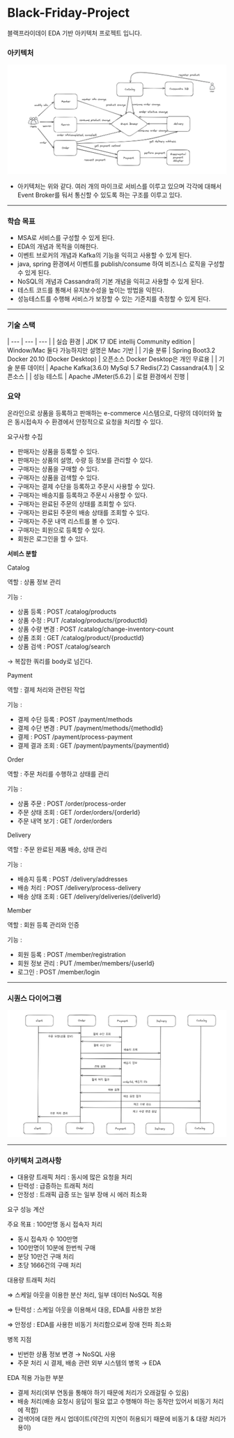 # Black-Friday-Project
블랙프라이데이 EDA 기반 아키텍처 프로젝트 입니다.

### 아키텍처

![아키텍처 다이어그램](./image/architecture-picture.png "시스템 아키텍처")

- 아키텍처는 위와 같다. 여러 개의 마이크로 서비스를 이루고 있으며 각각에 대해서 Event Broker를 둬서 통신할 수 있도록 하는 구조를 이루고 있다.

---

### 학습 목표

- MSA로 서비스를 구성할 수 있게 된다.
- EDA의 개념과 목적을 이해한다.
- 이벤트 브로커의 개념과 Kafka의 기능을 익히고 사용할 수 있게 된다.
- java, spring 환경에서 이벤트를 publish/consume 하여 비즈니스 로직을 구성할 수 있게 된다.
- NoSQL의 개념과 Cassandra의 기본 개념을 익히고 사용할 수 있게 된다.
- 테스트 코드를 통해서 유지보수성을 높이는 방법을 익힌다.
- 성능테스트를 수행해 서비스가 보장할 수 있는 기준치를 측정할 수 있게 된다.

---

### 기술 스택

| --- | --- | --- |
| 실습 환경 | JDK 17 IDE intellij Community edition | Window/Mac 둘다 가능하지만 설명은 Mac 기반 |
| 기술 분류 | Spring Boot3.2 Docker 20.10 (Docker Desktop) | 오픈소스 Docker Desktop은 개인 무료용 |
| 기술 분류 데이터 | Apache Kafka(3.6.0) MySql 5.7 Redis(7.2) Cassandra(4.1) | 오픈소스 |
| 성능 테스트 | Apache JMeter(5.6.2) | 로컬 환경에서 진행 |

### 요약

온라인으로 상품을 등록하고 판매하는 e-commerce 시스템으로, 다량의 데이터와 높은 동시접속자 수 환경에서 안정적으로 요청을 처리할 수 있다.

요구사항 수집

- 판매자는 상품을 등록할 수 있다.
- 판매자는 상품의 설명, 수량 등 정보를 관리할 수 있다.
- 구매자는 상품을 구매할 수 있다.
- 구매자는 상품을 검색할 수 있다.
- 구매자는 결제 수단을 등록하고 주문시 사용할 수 있다.
- 구매자는 배송지를 등록하고 주문시 사용할 수 있다.
- 구매자는 완료된 주문의 상태를 조회할 수 있다.
- 구매자는 완료된 주문의 배송 상태를 조회할 수 있다.
- 구매자는 주문 내역 리스트를 볼 수 있다.
- 구매자는 회원으로 등록할 수 있다.
- 회원은 로그인을 할 수 있다.

**서비스 분할**

Catalog

역할 : 상품 정보 관리

기능 : 

- 상품 등록 : POST /catalog/products
- 상품 수정 : PUT /catalog/products/{productId}
- 상품 수량 변경 : POST /catalog/change-inventory-count
- 상품 조회 : GET /catalog/product/{productId}
- 상품 검색 : POST /catalog/search

→ 복잡한 쿼리를 body로 넘긴다.

Payment

역할 : 결제 처리와 관련된 작업

기능 :

- 결제 수단 등록 : POST /payment/methods
- 결제 수단 변경 : PUT /payment/methods/{methodId}
- 결제 : POST /payment/process-payment
- 결제 결과 조회 : GET /payment/payments/{paymentId}

Order

역할 : 주문 처리를 수행하고 상태를 관리

기능 : 

- 상품 주문 : POST /order/process-order
- 주문 상태 조회 : GET /order/orders/{orderId}
- 주문 내역 보기 : GET /order/orders

Delivery

역할 : 주문 완료된 제품 배송, 상태 관리

기능 : 

- 배송지 등록 : POST /delivery/addresses
- 배송 처리 : POST /delivery/process-delivery
- 배송 상태 조회 : GET /delivery/deliveries/{deliverId}

Member

역할 : 회원 등록 관리와 인증

기능 : 

- 회원 등록 : POST /member/registration
- 회원 정보 관리 : PUT /member/members/{userId}
- 로그인 : POST /member/login

---

### 시퀀스 다이어그램

![시퀀스 다이어그램](./image/sequence-diagram.png "시퀀스 다이어그램")

---

### 아키텍처 고려사항

- 대용량 트래픽 처리 : 동시에 많은 요청을 처리
- 탄력성 : 급증하는 트래픽 처리
- 안정성 : 트래픽 급증 또는 일부 장애 시 에러 최소화

요구 성능 계산

주요 목표 : 100만명 동시 접속자 처리

- 동시 접속자 수 100만명
- 100만명이 10분에 한번씩 구매
- 분당 10만건 구매 처리
- 초당 1666건의 구매 처리

대용량 트래픽 처리

⇒ 스케일 아웃을 이용한 분산 처리, 일부 데이터 NoSQL 적용

⇒ 탄력성 : 스케일 아웃을 이용해서 대응, EDA를 사용한 보완

⇒ 안정성 : EDA를 사용한 비동기 처리함으로써 장애 전파 최소화

병목 지점

- 빈번한 상품 정보 변경 → NoSQL 사용
- 주문 처리 시 결제, 배송 관련 외부 시스템의 병목 → EDA

EDA 적용 가능한 부분

- 결제 처리(외부 연동을 통해야 하기 때문에 처리가 오래걸릴 수 있음)
- 배송 처리(배송 요청시 응답이 필요 없고 수행해야 하는 동작만 있어서 비동기 처리에 적합)
- 검색어에 대한 캐시 업데이트(약간의 지연이 허용되기 때문에 비동기 & 대량 처리가 용이)
